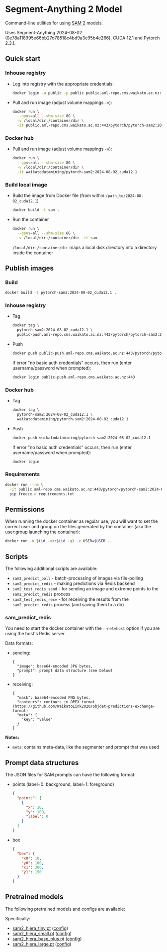 # Segment-Anything 2 Model

Command-line utilities for using [SAM 2](https://github.com/facebookresearch/segment-anything-2) models. 

Uses Segment-Anything 2024-08-02 (0e78a118995e66bb27d78518c4bd9a3e95b4e266), CUDA 12.1 and Pytorch 2.3.1.


## Quick start

### Inhouse registry

* Log into registry with the appropriate credentials:

  ```bash
  docker login -u public -p public public.aml-repo.cms.waikato.ac.nz:443 
  ```

* Pull and run image (adjust volume mappings `-v`):

  ```bash
  docker run \
    --gpus=all --shm-size 8G \
    -v /local/dir:/container/dir \
    -it public.aml-repo.cms.waikato.ac.nz:443/pytorch/pytorch-sam2:2024-08-02_cuda12.1
  ```

### Docker hub

* Pull and run image (adjust volume mappings `-v`):

  ```bash
  docker run \
    --gpus=all --shm-size 8G \
    -v /local/dir:/container/dir \
    -it waikatodatamining/pytorch-sam2:2024-08-02_cuda12.1
  ```

### Build local image

* Build the image from Docker file (from within `/path_to/2024-08-02_cuda12.1`)

  ```bash
  docker build -t sam .
  ```
  
* Run the container

  ```bash
  docker run \
    --gpus=all --shm-size 8G \
    -v /local/dir:/container/dir -it sam
  ```
  `/local/dir:/container/dir` maps a local disk directory into a directory inside the container


## Publish images

### Build

```bash
docker build -t pytorch-sam2:2024-08-02_cuda12.1 .
```

### Inhouse registry  

* Tag

  ```bash
  docker tag \
    pytorch-sam2:2024-08-02_cuda12.1 \
    public-push.aml-repo.cms.waikato.ac.nz:443/pytorch/pytorch-sam2:2024-08-02_cuda12.1
  ```
  
* Push

  ```bash
  docker push public-push.aml-repo.cms.waikato.ac.nz:443/pytorch/pytorch-sam2:2024-08-02_cuda12.1
  ```
  If error "no basic auth credentials" occurs, then run (enter username/password when prompted):
  
  ```bash
  docker login public-push.aml-repo.cms.waikato.ac.nz:443
  ```

### Docker hub  

* Tag

  ```bash
  docker tag \
    pytorch-sam2:2024-08-02_cuda12.1 \
    waikatodatamining/pytorch-sam2:2024-08-02_cuda12.1
  ```
  
* Push

  ```bash
  docker push waikatodatamining/pytorch-sam2:2024-08-02_cuda12.1
  ```
  If error "no basic auth credentials" occurs, then run (enter username/password when prompted):
  
  ```bash
  docker login
  ``` 


### Requirements

```bash
docker run --rm \
  -it public.aml-repo.cms.waikato.ac.nz:443/pytorch/pytorch-sam2:2024-08-02_cuda12.1 \
  pip freeze > requirements.txt
```


## Permissions

When running the docker container as regular use, you will want to set the correct
user and group on the files generated by the container (aka the user:group launching
the container):

```bash
docker run -u $(id -u):$(id -g) -e USER=$USER ...
```


## Scripts

The following additional scripts are available:

* `sam2_predict_poll` - batch-processing of images via file-polling
* `sam2_predict_redis` - making predictions via Redis backend
* `sam2_test_redis_send` - for sending an image and extreme points to the `sam2_predict_redis` process 
* `sam2_test_redis_recv` - for receiving the results from the `sam2_predict_redis` process (and saving them to a dir) 


### sam_predict_redis
 
You need to start the docker container with the `--net=host` option if you are using the host's Redis server.

Data formats:

* sending: 

  ```
  {
    "image": base64-encoded JPG bytes,
    "prompt": prompt data structure (see below)
  }
  ```

* receiving:

  ```
  {
    "mask": base64-encoded PNG bytes,
    "contours": contours in OPEX format (https://github.com/WaikatoLink2020/objdet-predictions-exchange-format)
    "meta": {
      "key": "value"
    }
  }
  ```

**Notes:**

* `meta`: contains meta-data, like the segmenter and prompt that was used


## Prompt data structures

The JSON files for SAM prompts can have the following format:

* points (label=0: background, label=1: foreground)

  ```json
  {
    "points": [
      {
        "x": 10,
        "y": 100,
        "label": 0
      }    
    ]  
  }
  ```
  
* box

  ```json
  {
    "box": {
      "x0": 10,
      "y0": 100,
      "x1": 200,
      "y1": 150
    }  
  }
  ```
  

## Pretrained models

The following pretrained models and configs are available:

Specifically:
* [sam2_hiera_tiny.pt](https://dl.fbaipublicfiles.com/segment_anything_2/072824/sam2_hiera_tiny.pt) ([config](https://raw.githubusercontent.com/facebookresearch/segment-anything-2/0e78a118995e66bb27d78518c4bd9a3e95b4e266/sam2_configs/sam2_hiera_t.yaml))
* [sam2_hiera_small.pt](https://dl.fbaipublicfiles.com/segment_anything_2/072824/sam2_hiera_small.pt) ([config](https://raw.githubusercontent.com/facebookresearch/segment-anything-2/0e78a118995e66bb27d78518c4bd9a3e95b4e266/sam2_configs/sam2_hiera_s.yaml))
* [sam2_hiera_base_plus.pt](https://dl.fbaipublicfiles.com/segment_anything_2/072824/sam2_hiera_base_plus.pt) ([config](https://raw.githubusercontent.com/facebookresearch/segment-anything-2/0e78a118995e66bb27d78518c4bd9a3e95b4e266/sam2_configs/sam2_hiera_b%2B.yaml))
* [sam2_hiera_large.pt](https://dl.fbaipublicfiles.com/segment_anything_2/072824/sam2_hiera_large.pt) ([config](https://raw.githubusercontent.com/facebookresearch/segment-anything-2/0e78a118995e66bb27d78518c4bd9a3e95b4e266/sam2_configs/sam2_hiera_l.yaml))
